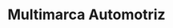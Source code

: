 ---
title: "Multimarca Automotriz"
url: /surquillo/multimarca-automotriz/
shop: reparación de automóviles
---